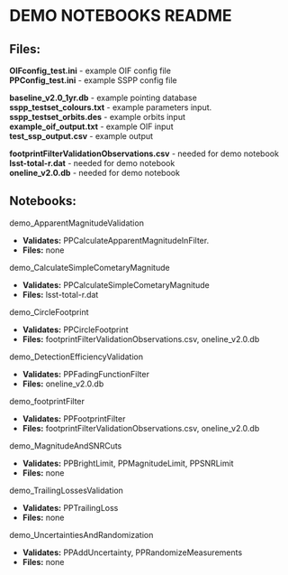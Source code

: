 # DEMO NOTEBOOKS README

## Files:

**OIFconfig_test.ini** - example OIF config file  
**PPConfig_test.ini** - example SSPP config file  


**baseline_v2.0_1yr.db** - example pointing database  
**sspp_testset_colours.txt** - example parameters input.  
**sspp_testset_orbits.des** - example orbits input   
**example_oif_output.txt** - example OIF input  
**test_ssp_output.csv** - example output  


**footprintFilterValidationObservations.csv** - needed for demo notebook  
**lsst-total-r.dat** - needed for demo notebook  
**oneline_v2.0.db** - needed for demo notebook


## Notebooks:

demo_ApparentMagnitudeValidation
- **Validates:** PPCalculateApparentMagnitudeInFilter.
- **Files:** none

demo_CalculateSimpleCometaryMagnitude
- **Validates:** PPCalculateSimpleCometaryMagnitude
- **Files:** lsst-total-r.dat

demo_CircleFootprint
- **Validates:** PPCircleFootprint
- **Files:** footprintFilterValidationObservations.csv, oneline_v2.0.db

demo_DetectionEfficiencyValidation
- **Validates:** PPFadingFunctionFilter
- **Files:** oneline_v2.0.db

demo_footprintFilter
- **Validates:** PPFootprintFilter
- **Files:** footprintFilterValidationObservations.csv, oneline_v2.0.db

demo_MagnitudeAndSNRCuts
- **Validates:** PPBrightLimit, PPMagnitudeLimit, PPSNRLimit
- **Files:** none

demo_TrailingLossesValidation
- **Validates:** PPTrailingLoss
- **Files:** none

demo_UncertaintiesAndRandomization
- **Validates:** PPAddUncertainty, PPRandomizeMeasurements
- **Files:** none
